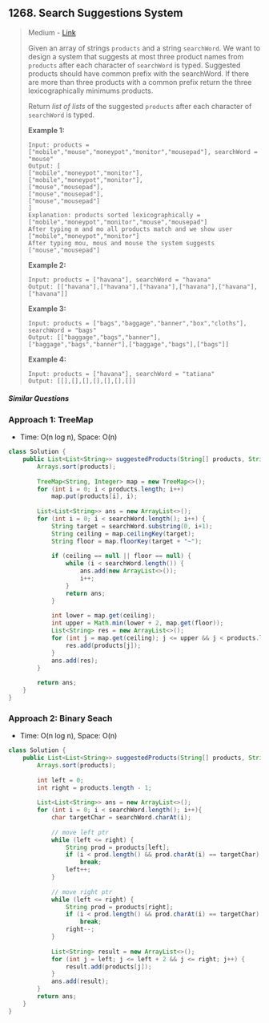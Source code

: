 ## 1268. Search Suggestions System

> Medium - [Link](https://leetcode.com/problems/search-suggestions-system/)
>
> Given an array of strings `products` and a string `searchWord`. We want to design a system that suggests at most three product names from `products` after each character of `searchWord` is typed. Suggested products should have common prefix with the searchWord. If there are more than three products with a common prefix return the three lexicographically minimums products.
>
> Return *list of lists* of the suggested `products` after each character of `searchWord` is typed. 
>
>  
>
> **Example 1:**
>
> ```
> Input: products = ["mobile","mouse","moneypot","monitor","mousepad"], searchWord = "mouse"
> Output: [
> ["mobile","moneypot","monitor"],
> ["mobile","moneypot","monitor"],
> ["mouse","mousepad"],
> ["mouse","mousepad"],
> ["mouse","mousepad"]
> ]
> Explanation: products sorted lexicographically = ["mobile","moneypot","monitor","mouse","mousepad"]
> After typing m and mo all products match and we show user ["mobile","moneypot","monitor"]
> After typing mou, mous and mouse the system suggests ["mouse","mousepad"]
> ```
>
> **Example 2:**
>
> ```
> Input: products = ["havana"], searchWord = "havana"
> Output: [["havana"],["havana"],["havana"],["havana"],["havana"],["havana"]]
> ```
>
> **Example 3:**
>
> ```
> Input: products = ["bags","baggage","banner","box","cloths"], searchWord = "bags"
> Output: [["baggage","bags","banner"],["baggage","bags","banner"],["baggage","bags"],["bags"]]
> ```
>
> **Example 4:**
>
> ```
> Input: products = ["havana"], searchWord = "tatiana"
> Output: [[],[],[],[],[],[],[]]
> ```

##### Similar Questions



### Approach 1: TreeMap

- Time: O(n log n), Space: O(n)

```java
class Solution { 
    public List<List<String>> suggestedProducts(String[] products, String searchWord) {
        Arrays.sort(products);
        
        TreeMap<String, Integer> map = new TreeMap<>();
        for (int i = 0; i < products.length; i++)
            map.put(products[i], i);
        
        List<List<String>> ans = new ArrayList<>();
        for (int i = 0; i < searchWord.length(); i++) {
            String target = searchWord.substring(0, i+1);
            String ceiling = map.ceilingKey(target);
            String floor = map.floorKey(target + "~");
            
            if (ceiling == null || floor == null) {
                while (i < searchWord.length()) {
                    ans.add(new ArrayList<>());
                    i++;
                }
                return ans;
            }
            
            int lower = map.get(ceiling);
            int upper = Math.min(lower + 2, map.get(floor));
            List<String> res = new ArrayList<>();
            for (int j = map.get(ceiling); j <= upper && j < products.length; j++) {
                res.add(products[j]);
            }
            ans.add(res);
        }
        
        return ans;
    }
}
```



### Approach 2: Binary Seach

- Time: O(n log n), Space: O(n)

```java
class Solution {
    public List<List<String>> suggestedProducts(String[] products, String searchWord) {
        Arrays.sort(products);
        
        int left = 0;
        int right = products.length - 1;
        
        List<List<String>> ans = new ArrayList<>();
        for (int i = 0; i < searchWord.length(); i++){
            char targetChar = searchWord.charAt(i);
            
            // move left ptr
            while (left <= right) {
                String prod = products[left];
                if (i < prod.length() && prod.charAt(i) == targetChar)
                    break;
                left++;
            }
            
            // move right ptr
            while (left <= right) {
                String prod = products[right];
                if (i < prod.length() && prod.charAt(i) == targetChar)
                    break;
                right--;
            }
            
            List<String> result = new ArrayList<>();
            for (int j = left; j <= left + 2 && j <= right; j++) {
                result.add(products[j]);
            }
            ans.add(result);
        }
        return ans;
    }
}
```

